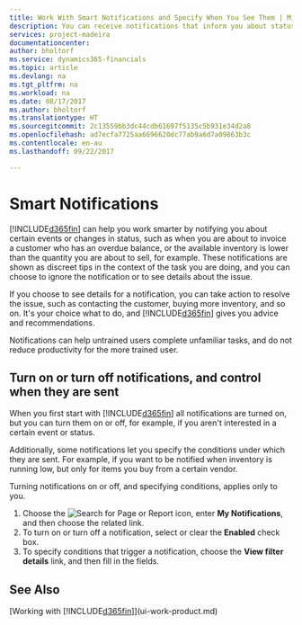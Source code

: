 ```yaml
---
title: Work With Smart Notifications and Specify When You See Them | Microsoft Docs
description: You can receive notifications that inform you about status changes or events, for example, an overdue balance or low inventory.
services: project-madeira
documentationcenter: 
author: bholtorf
ms.service: dynamics365-financials
ms.topic: article
ms.devlang: na
ms.tgt_pltfrm: na
ms.workload: na
ms.date: 08/17/2017
ms.author: bholtorf
ms.translationtype: HT
ms.sourcegitcommit: 2c13559bb3dc44cdb61697f5135c5b931e34d2a8
ms.openlocfilehash: ad7ecfa7725aa6696620dc77ab9a6d7a09863b3c
ms.contentlocale: en-au
ms.lasthandoff: 09/22/2017

---
```

# <a name="smart-notifications"></a>Smart Notifications
[!INCLUDE[d365fin](includes/d365fin_md.md)] can help you work smarter by notifying you about certain events or changes in status, such as when you are about to invoice a customer who has an overdue balance, or the available inventory is lower than the quantity you are about to sell, for example. These notifications are shown as discreet tips in the context of the task you are doing, and you can choose to ignore the notification or to see details about the issue.  

If you choose to see details for a notification, you can take action to resolve the issue, such as contacting the customer, buying more inventory, and so on. It's your choice what to do, and [!INCLUDE[d365fin](includes/d365fin_md.md)] gives you advice and recommendations.  

Notifications can help untrained users complete unfamiliar tasks, and do not reduce productivity for the more trained user.  

## <a name="turn-on-or-turn-off-notifications-and-control-when-they-are-sent"></a>Turn on or turn off notifications, and control when they are sent
When you first start with [!INCLUDE[d365fin](includes/d365fin_md.md)] all notifications are turned on, but you can turn them on or off, for example, if you aren't interested in a certain event or status.  
  
Additionally, some notifications let you specify the conditions under which they are sent. For example, if you want to be notified when inventory is running low, but only for items you buy from a certain vendor.  
  
Turning notifications on or off, and specifying conditions, applies only to you.  

1. Choose the ![Search for Page or Report](media/ui-search/search_small.png "Search for Page or Report icon") icon, enter **My Notifications**, and then choose the related link.
2. To turn on or turn off a notification, select or clear the **Enabled** check box.
3. To specify conditions that trigger a notification, choose the **View filter details** link, and then fill in the fields.  

## <a name="see-also"></a>See Also
[Working with [!INCLUDE[d365fin](includes/d365fin_md.md)]](ui-work-product.md)

